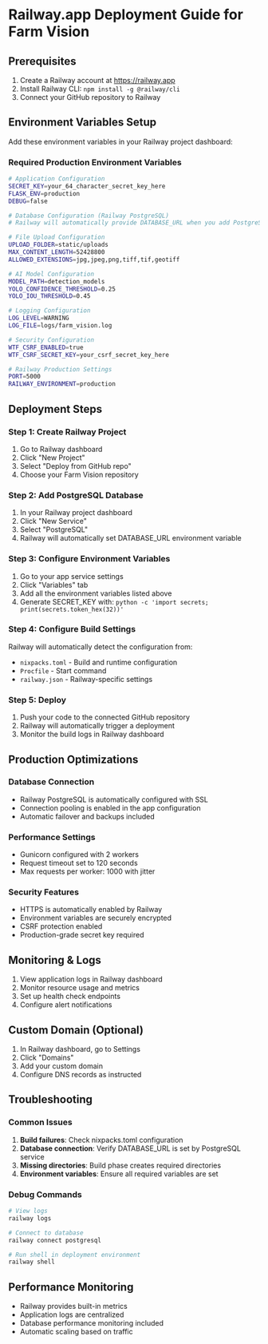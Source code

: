 # Railway.app Deployment Guide for Farm Vision

## Prerequisites
1. Create a Railway account at https://railway.app
2. Install Railway CLI: `npm install -g @railway/cli`
3. Connect your GitHub repository to Railway

## Environment Variables Setup

Add these environment variables in your Railway project dashboard:

### Required Production Environment Variables
```bash
# Application Configuration
SECRET_KEY=your_64_character_secret_key_here
FLASK_ENV=production
DEBUG=false

# Database Configuration (Railway PostgreSQL)
# Railway will automatically provide DATABASE_URL when you add PostgreSQL service

# File Upload Configuration
UPLOAD_FOLDER=static/uploads
MAX_CONTENT_LENGTH=52428800
ALLOWED_EXTENSIONS=jpg,jpeg,png,tiff,tif,geotiff

# AI Model Configuration
MODEL_PATH=detection_models
YOLO_CONFIDENCE_THRESHOLD=0.25
YOLO_IOU_THRESHOLD=0.45

# Logging Configuration
LOG_LEVEL=WARNING
LOG_FILE=logs/farm_vision.log

# Security Configuration
WTF_CSRF_ENABLED=true
WTF_CSRF_SECRET_KEY=your_csrf_secret_key_here

# Railway Production Settings
PORT=5000
RAILWAY_ENVIRONMENT=production
```

## Deployment Steps

### Step 1: Create Railway Project
1. Go to Railway dashboard
2. Click "New Project"
3. Select "Deploy from GitHub repo"
4. Choose your Farm Vision repository

### Step 2: Add PostgreSQL Database
1. In your Railway project dashboard
2. Click "New Service"
3. Select "PostgreSQL"
4. Railway will automatically set DATABASE_URL environment variable

### Step 3: Configure Environment Variables
1. Go to your app service settings
2. Click "Variables" tab
3. Add all the environment variables listed above
4. Generate SECRET_KEY with: `python -c 'import secrets; print(secrets.token_hex(32))'`

### Step 4: Configure Build Settings
Railway will automatically detect the configuration from:
- `nixpacks.toml` - Build and runtime configuration
- `Procfile` - Start command
- `railway.json` - Railway-specific settings

### Step 5: Deploy
1. Push your code to the connected GitHub repository
2. Railway will automatically trigger a deployment
3. Monitor the build logs in Railway dashboard

## Production Optimizations

### Database Connection
- Railway PostgreSQL is automatically configured with SSL
- Connection pooling is enabled in the app configuration
- Automatic failover and backups included

### Performance Settings
- Gunicorn configured with 2 workers
- Request timeout set to 120 seconds
- Max requests per worker: 1000 with jitter

### Security Features
- HTTPS is automatically enabled by Railway
- Environment variables are securely encrypted
- CSRF protection enabled
- Production-grade secret key required

## Monitoring & Logs
1. View application logs in Railway dashboard
2. Monitor resource usage and metrics
3. Set up health check endpoints
4. Configure alert notifications

## Custom Domain (Optional)
1. In Railway dashboard, go to Settings
2. Click "Domains"
3. Add your custom domain
4. Configure DNS records as instructed

## Troubleshooting

### Common Issues
1. **Build failures**: Check nixpacks.toml configuration
2. **Database connection**: Verify DATABASE_URL is set by PostgreSQL service
3. **Missing directories**: Build phase creates required directories
4. **Environment variables**: Ensure all required variables are set

### Debug Commands
```bash
# View logs
railway logs

# Connect to database
railway connect postgresql

# Run shell in deployment environment
railway shell
```

## Performance Monitoring
- Railway provides built-in metrics
- Application logs are centralized
- Database performance monitoring included
- Automatic scaling based on traffic